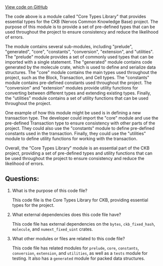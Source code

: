[View code on GitHub](https://github.com/nervosnetwork/ckb/blob/develop/util/types/src/lib.rs)

The code above is a module called "Core Types Library" that provides essential types for the CKB (Nervos Common Knowledge Base) project. The purpose of this module is to provide a set of pre-defined types that can be used throughout the project to ensure consistency and reduce the likelihood of errors.

The module contains several sub-modules, including "prelude", "generated", "core", "constants", "conversion", "extension", and "utilities". The "prelude" module provides a set of commonly used types that can be imported with a single statement. The "generated" module contains code generated by the molecule crate, which is used to define and serialize data structures. The "core" module contains the main types used throughout the project, such as the Block, Transaction, and Cell types. The "constants" module contains pre-defined constants used throughout the project. The "conversion" and "extension" modules provide utility functions for converting between different types and extending existing types. Finally, the "utilities" module contains a set of utility functions that can be used throughout the project.

One example of how this module might be used is in defining a new transaction type. The developer could import the "core" module and use the pre-defined Transaction type to ensure consistency with other parts of the project. They could also use the "constants" module to define pre-defined constants used in the transaction. Finally, they could use the "utilities" module to define utility functions for working with the transaction.

Overall, the "Core Types Library" module is an essential part of the CKB project, providing a set of pre-defined types and utility functions that can be used throughout the project to ensure consistency and reduce the likelihood of errors.
## Questions:
 1. What is the purpose of this code file?

    This code file is the Core Types Library for CKB, providing essential types for the project.

2. What external dependencies does this code file have?

    This code file has external dependencies on the `bytes`, `ckb_fixed_hash`, `molecule`, and `numext_fixed_uint` crates.

3. What other modules or files are related to this code file?

    This code file has related modules for `prelude`, `core`, `constants`, `conversion`, `extension`, and `utilities`, as well as a `tests` module for testing. It also has a `generated` module for packed data structures.
